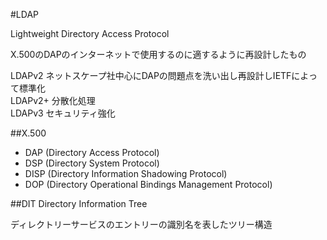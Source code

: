#LDAP

Lightweight Directory Access Protocol

X.500のDAPのインターネットで使用するのに適するように再設計したもの

LDAPv2 ネットスケープ社中心にDAPの問題点を洗い出し再設計しIETFによって標準化  
LDAPv2+ 分散化処理  
LDAPv3 セキュリティ強化  

##X.500
- DAP (Directory Access Protocol)
- DSP (Directory System Protocol)
- DISP (Directory Information Shadowing Protocol)
- DOP (Directory Operational Bindings Management Protocol)

##DIT
Directory Information Tree  

ディレクトリーサービスのエントリーの識別名を表したツリー構造
